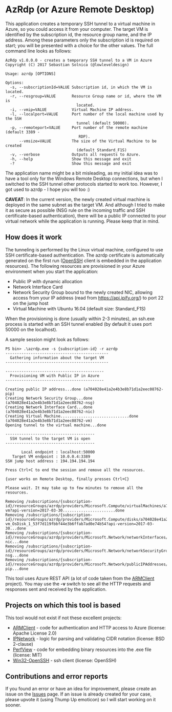 
# AzRdp (or Azure Remote Desktop)

This application creates a temporary SSH tunnel to a virtual machine in Azure, so you could access it from your computer. The target VM is identified by the subscription id, the resource group name, and the IP address. Among these parameters only the subscription id is required on start; you will be presented with a choice for the other values. The full command line looks as follows:

```
AzRdp v1.0.0.0 - creates a temporary SSH tunnel to a VM in Azure
Copyright (C) 2017 Sebastian Solnica (@lowleveldesign)

Usage: azrdp [OPTIONS]

Options:
  -s, --subscriptionId=VALUE Subscription id, in which the VM is located.
  -r, --resgroup=VALUE       Resource Group name or id, where the VM is
                               located.
  -i, --vmip=VALUE           Virtual Machine IP address.
  -l, --localport=VALUE      Port number of the local machine used by the SSH
                               tunnel (default 50000).
  -p, --remoteport=VALUE     Port number of the remote machine (default 3389 -
                                RDP).
      --vmsize=VALUE         The size of the Virtual Machine to be created
                               (default Standard_F1S)
  -v, --verbose              Outputs all requests to Azure.
  -h, --help                 Show this message and exit
  -?                         Show this message and exit
```

The application name might be a bit misleading, as my initial idea was to have a tool only for the Windows Remote Desktop connections, but when I switched to the SSH tunnel other protocols started to work too. However, I got used to azrdp - I hope you will too :)

**CAVEAT**: In the current version, the newly created virtual machine is deployed in the same subnet as the target VM. And although I tried to make it as secure as possible (NSG rule on the incoming traffic and SSH certificate-based authentication), there will be a public IP connected to your virtual network while the application is running. Please keep that in mind.

## How does it work

The tunneling is performed by the Linux virtual machine, configured to use SSH certificate-based authentication. The azrdp certificate is automatically generated on the first run ([OpenSSH](https://github.com/PowerShell/Win32-OpenSSH) client is embedded in the application resources). The following resources are provisioned in your Azure environment when you start the application:

- Public IP with dynamic allocation
- Network Interface Card
- Network Security Group bound to the newly created NIC, allowing access from your IP address (read from <https://api.ipify.org/>) to port 22 on the jump host
- Virtual Machine with Ubuntu 16.04 (default size: Standard\_F1S)

When the provisioning is done (usually within 2-3 minutes), an ssh.exe process is started with an SSH tunnel enabled (by default it uses port 50000 on the localhost).

A sample session might look as follows:

```
PS bin> .\azrdp.exe -s {subscription-id} -r azrdp
---------------------------------------------
  Gathering information about the target VM
---------------------------------------------

-------------------------------------------
  Provisioning VM with Public IP in Azure
-------------------------------------------

Creating public IP address...done (a704028e41a2e4b3e8b71d1a2eec08762-pip)
Creating Network Security Group...done (a704028e41a2e4b3e8b71d1a2eec08762-nsg)
Creating Network Interface Card...done (a704028e41a2e4b3e8b71d1a2eec08762-nic)
Creating Virtual Machine..............................done (a704028e41a2e4b3e8b71d1a2eec08762-vm)
Opening tunnel to the virtual machine...done

---------------------------------------
  SSH tunnel to the target VM is open
---------------------------------------

       Local endpoint : localhost:50000
   Target VM endpoint : 10.0.0.4:3389
SSH jump host address : 194.194.194.194

Press Ctrl+C to end the session and remove all the resources.

{user works on Remote Desktop, finally presses Ctrl+C}

Please wait. It may take up to few minutes to remove all the resources.

Removing /subscriptions/{subscription-id}/resourceGroups/azrdp/providers/Microsoft.Compute/virtualMachines/a704028e41a2e4b3e8b71d1a2eec08762-vm?api-version=2017-03-30.......................done
Removing /subscriptions/{subscription-id}/resourceGroups/azrdp/providers/Microsoft.Compute/disks/a704028e41a2e4b3e8b71d1a2eec08762-vm_OsDisk_1_53f7d119fbbf44e3b6ffab7ad0e74b54?api-version=2017-03-30...done
Removing /subscriptions/{subscription-id}/resourceGroups/azrdp/providers/Microsoft.Network/networkInterfaces/a704028e41a2e4b3e8b71d1a2eec08762-nic...done
Removing /subscriptions/{subscription-id}/resourceGroups/azrdp/providers/Microsoft.Network/networkSecurityGroups/a704028e41a2e4b3e8b71d1a2eec08762-nsg...done
Removing /subscriptions/{subscription-id}/resourceGroups/azrdp/providers/Microsoft.Network/publicIPAddresses/a704028e41a2e4b3e8b71d1a2eec08762-pip...done
```

This tool uses Azure REST API (a lot of code taken from the [ARMClient](https://github.com/projectkudu/ARMClient) project). You may use the **-v** switch to see all the HTTP requests and responses sent and received by the application.

## Projects on which this tool is based

This tool would not exist if not these excellent projects:

- [ARMClient](https://github.com/projectkudu/ARMClient) - code for authentication and HTTP access to Azure (license: Apache License 2.0)
- [IPNetwork](https://github.com/lduchosal/ipnetwork) - logic for parsing and validating CIDR notation (license: BSD 2-clause)
- [PerfView](https://github.com/microsoft/perfview) - code for embedding binary resources into the .exe file (license: MIT)
- [Win32-OpenSSH](https://github.com/PowerShell/Win32-OpenSSH) - ssh client (license: OpenSSH)

## Contributions and error reports

If you found an error or have an idea for improvement, please create an issue on the [Issues](https://github.com/lowleveldesign/azrdp/issues) page. If an issue is already created for your case, please upvote it (using Thump Up emoticon) so I will start working on it sooner.
